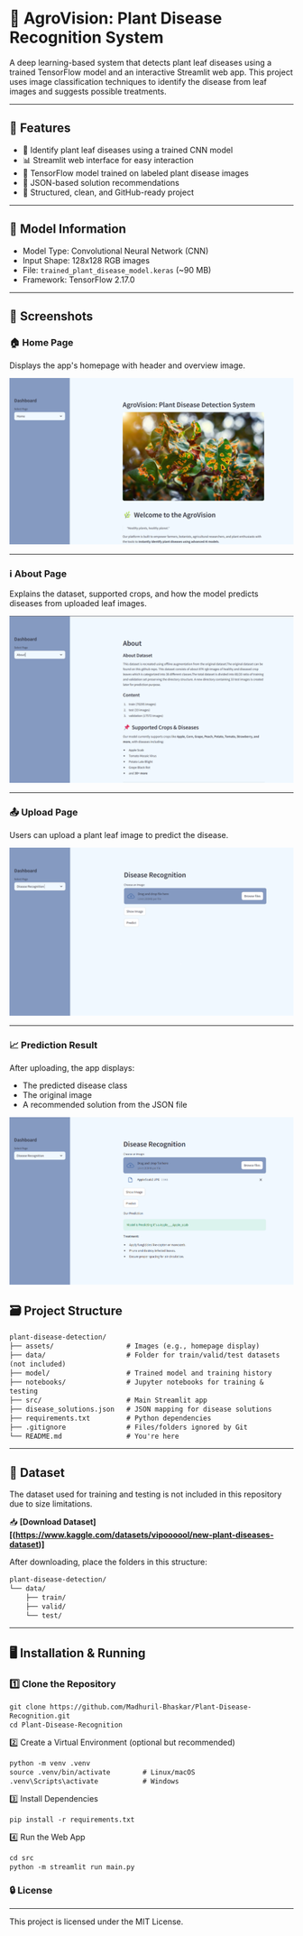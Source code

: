 # 🌿 AgroVision: Plant Disease Recognition System

A deep learning-based system that detects plant leaf diseases using a trained TensorFlow model and an interactive Streamlit web app. This project uses image classification techniques to identify the disease from leaf images and suggests possible treatments.

---

## 🚀 Features

- 🌱 Identify plant leaf diseases using a trained CNN model
- 📊 Streamlit web interface for easy interaction
- 🧠 TensorFlow model trained on labeled plant disease images
- 🧾 JSON-based solution recommendations
- 📂 Structured, clean, and GitHub-ready project

---

## 🧪 Model Information

- Model Type: Convolutional Neural Network (CNN)
- Input Shape: 128x128 RGB images
- File: `trained_plant_disease_model.keras` (~90 MB)
- Framework: TensorFlow 2.17.0

---
## 📸 Screenshots

### 🏠 Home Page
Displays the app's homepage with header and overview image.

![Home Page](assets/home.png)

---

### ℹ️ About Page
Explains the dataset, supported crops, and how the model predicts diseases from uploaded leaf images.

![About Page](assets/about.png)

---

### 📤 Upload Page
Users can upload a plant leaf image to predict the disease.

![Upload Page](assets/disease_recognition.png)

---

### 📈 Prediction Result
After uploading, the app displays:
- The predicted disease class
- The original image
- A recommended solution from the JSON file

![Prediction Result](assets/prediction.png)

## 🗃️ Project Structure

```
plant-disease-detection/
├── assets/                  # Images (e.g., homepage display)
├── data/                    # Folder for train/valid/test datasets (not included)
├── model/                   # Trained model and training history
├── notebooks/               # Jupyter notebooks for training & testing
├── src/                     # Main Streamlit app
├── disease_solutions.json   # JSON mapping for disease solutions
├── requirements.txt         # Python dependencies
├── .gitignore               # Files/folders ignored by Git
└── README.md                # You're here
```

---

## 📁 Dataset

The dataset used for training and testing is not included in this repository due to size limitations.

📥 **[Download Dataset][(https://www.kaggle.com/datasets/vipoooool/new-plant-diseases-dataset)]**

After downloading, place the folders in this structure:
```
plant-disease-detection/
└── data/
    ├── train/
    ├── valid/
    └── test/
```
---

## 🖥️ Installation & Running

### 1️⃣ Clone the Repository
```
git clone https://github.com/Madhuril-Bhaskar/Plant-Disease-Recognition.git
cd Plant-Disease-Recognition
```

2️⃣ Create a Virtual Environment (optional but recommended)
```
python -m venv .venv
source .venv/bin/activate        # Linux/macOS
.venv\Scripts\activate           # Windows
```

3️⃣ Install Dependencies
```
pip install -r requirements.txt
```

4️⃣ Run the Web App
```
cd src
python -m streamlit run main.py
```

### 🔒 License
-----------
This project is licensed under the MIT License.

